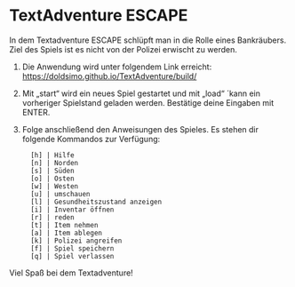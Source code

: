 # TextAdventure ESCAPE

In dem Textadventure ESCAPE schlüpft man in die Rolle eines Bankräubers. Ziel des Spiels ist es nicht von der Polizei erwischt zu werden.
  1.	Die Anwendung wird unter folgendem Link erreicht:
      https://doldsimo.github.io/TextAdventure/build/
  2.	Mit „start“ wird ein neues Spiel gestartet und mit „load“ ´kann ein vorheriger Spielstand geladen werden. Bestätige deine Eingaben mit ENTER.
  3.	Folge anschließend den Anweisungen des Spieles. Es stehen dir folgende Kommandos zur Verfügung:
  
              [h] | Hilfe
              [n] | Norden
              [s] | Süden
              [o] | Osten
              [w] | Westen
              [u] | umschauen
              [l] | Gesundheitszustand anzeigen
              [i] | Inventar öffnen
              [r] | reden
              [t] | Item nehmen
              [a] | Item ablegen
              [k] | Polizei angreifen
              [f] | Spiel speichern
              [q] | Spiel verlassen

Viel Spaß bei dem Textadventure!

